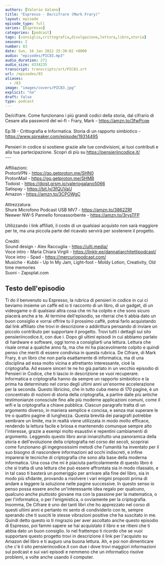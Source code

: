 ```yaml
---
authors: [Valerio Galano]
title: "Espresso - De/cifrare (Mark Frary)"
layout: episode
episode_type: full
series: [Espresso]
categories: [podcast]
tags: [consiglio,crittografia,divulgazione,lettura,libro,storia]
seasons: 2
number: 83
date: Sun, 16 Jan 2022 15:30:02 +0000
audio: "episodes/PIC83.mp3"
audio_duration: 271
audio_size: 4334235
transcript: transcripts/srt/PIC83.srt
url: /episodes/83
aliases: 
  - /83
image: "images/covers/PIC83.jpg"
explicit: "no"
draft: false
type: podcast
---
```

De/cifrare. Come funzionano i più grandi codici della storia, dal cifrario di Cesare alla password del wi-fi - Frary, Mark - <a href="https://amzn.to/3fwPcqe" rel="noopener">https://amzn.to/3fwPcqe</a> <br /><br />Ep.18 - Crittografia e Informatica. Storia di un rapporto simbiotico - <a href="https://www.spreaker.com/episode/19314495" rel="noopener">https://www.spreaker.com/episode/19314495</a> <br /><br />Pensieri in codice si sostiene grazie alle tue condivisioni, ai tuoi contributi e alla tua partecipazione. Scopri di più su <a href="https://pensieriincodice.it/" rel="noopener">https://pensieriincodice.it/</a> <br />---<br /><br />Affiliazioni:<br />ProtonVPN - <a href="https://go.getproton.me/SHN0" rel="noopener">https://go.getproton.me/SHN0</a> <br />ProtonMail - <a href="https://go.getproton.me/SHMB" rel="noopener">https://go.getproton.me/SHMB</a> <br />Todoist - <a href="https://doist.grsm.io/valeriogalano5066" rel="noopener">https://doist.grsm.io/valeriogalano5066</a> <br />Satispay - <a href="https://bit.ly/3fQUVaU" rel="noopener">https://bit.ly/3fQUVaU</a> <br />Amazon - <a href="https://amzn.to/3CPOWgC" rel="noopener">https://amzn.to/3CPOWgC</a> <br /><br />Attrezzatura:<br />Shure Microfono Podcast USB MV7 - <a href="https://amzn.to/3862ZRf" rel="noopener">https://amzn.to/3862ZRf</a> <br />Neewer NW-5 Pannello fonoassorbente - <a href="https://amzn.to/3rysTFP" rel="noopener">https://amzn.to/3rysTFP</a> <br /><br />Utilizzando i link affiliati, il costo di un qualsiasi acquisto non sarà maggiore per te, ma una piccola parte del ricavato servirà per sostenere il progetto.<br /><br />Crediti:<br />Sound design - Alex Raccuglia - <a href="https://ulti.media/" rel="noopener">https://ulti.media/</a> <br />Voce intro - Maria Chiara Virgili - <a href="https://linktr.ee/dannatiarchitettipodcast/" rel="noopener">https://linktr.ee/dannatiarchitettipodcast/</a>  <br />Voce intro - Spad - <a href="https://mercuriopodcast.com/" rel="noopener">https://mercuriopodcast.com/</a> <br />Musiche - Kubbi - Up In My Jam, Light-foot - Moldy Lotion, Creativity, Old time memories<br />Suoni - Zapsplat.com

<!-- more -->

## Testo dell'episodio

Ti do il benvenuto su Espresso, la rubrica di pensieri in codice in cui ci beviamo insieme
un caffè ed io ti racconto di un libro, di un gadget, di un videogame o di qualsiasi
altra cosa che mi ha colpito e che sono sicuro piacerà anche a te.
Al termine dell'episodio, se riterrai che ti abbia dato un buon consiglio e vorrai offrire
tu il prossimo caffè, potrai farlo acquistando dal link affiliato che trovi in descrizione
o addirittura pensando di inviare un piccolo contributo per supportare il progetto. Trovi
tutti i dettagli sul sito pensieriincodice.it, con due i.
Dopo gli ultimi episodi in cui abbiamo parlato di hardware e software, oggi torno a consigliarti
una lettura. Lettura che risale ormai a qualche anno fa, ma che mi ha piacevolmente colpito
e quindi penso che meriti di essere condivisa in questa rubrica.
De Cifrare, di Mark Frary, è un libro che non parla esattamente di informatica, ma di
una disciplina ad essa molto vicina e altrettanto interessante, cioè la criptografia. Ad essere
sinceri te ne ho già parlato in un vecchio episodio di Pensieri in Codice, che ti lascio
in descrizione se vuoi recuperare. Informatica e criptografia hanno da sempre un rapporto
simbiotico e la prima ha determinato nel corso degli ultimi anni un'enorme accelerazione
per la seconda. Questo libricino, che in tutto cuba meno di 170 pagine, è un concentrato
di nozioni di storia della criptografia, a partire dalle più antiche testimonianze conosciute
fino alle più moderne applicazioni comuni, come il wifi e la criptografia a chiave pubblica.
Ciascun paragrafo tratta di un argomento diverso, in maniera semplice e concisa, e senza mai
superare le tre o quattro pagine di lunghezza. Questa brevità dei paragrafi potrebbe sembrare
un limite, ma in realtà viene utilizzata in modo molto efficace, rendendo la lettura
facile e briosa e mantenendo comunque sempre alto l'interesse, grazie a esempi molto
esaustivi e repentini cambiamenti di argomento. Leggendo questo libro avrai innanzitutto una
panoramica della storia e dell'evoluzione della criptografia nel corso dei secoli, scoprirai
come funzionano gli ingegnosissimi metodi che l'umanità ha inventato per il suo bisogno di
nascondere informazioni ad occhi indiscreti, e infine imparerai le tecniche di criptografia che
sono alla base della moderna informatica. Una cosa che mi è piaciuta particolarmente di questo
libro è che si tratta di una lettura che può essere affrontata sia in modo rilassato, e in
tal caso ti basterà un pomeriggio per arrivare alla fine del libro, sia in modo più sfidante,
provando a risolvere i vari enigmi proposti prima di andare a leggere la soluzione nelle
pagine successive. In questo senso io penso possa essere anche un'interessante idea regalo
per qualcuno, qualcuno anche piuttosto giovane ma con la passione per la matematica, o per
l'informatica, o per l'enigmistica, o ovviamente per la criptografia. Insomma, De Cifrare è uno dei
tanti libri che ho apprezzato nel corso di questi ultimi anni e pertanto mi sento di condividerlo
con te, sempre sperando che ti susciti le stesse vibrazioni positive che ha suscitato in me.
Quindi detto questo io ti ringrazio per aver ascoltato anche questo episodio di Espresso,
poi fammi sapere se hai acquistato il libro e se ritieni che ti abbia dato un buon consiglio. Io
nel frattempo ti ricordo che se vuoi supportare questo progetto trovi in descrizione il link per
l'acquisto su Amazon del libro e ti auguro una buona lettura. Ah, e poi non dimenticare che c'è
il sito pensierincodice.it con due i dove trovi maggiori informazioni sul podcast e sui vari
episodi e nemmeno che un informatico risolve problemi, a volte anche usando il computer.

